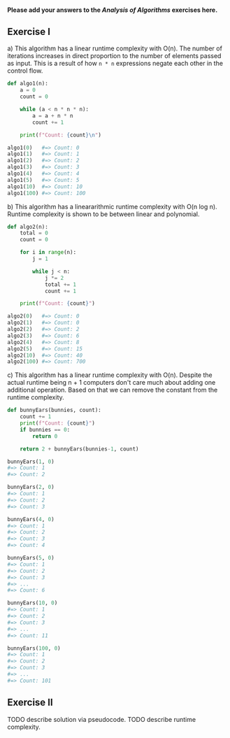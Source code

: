 #### Please add your answers to the ***Analysis of  Algorithms*** exercises here.

## Exercise I

a) This algorithm has a linear runtime complexity with O(n). The number of iterations increases in direct proportion to the number of elements passed as input. This is a result of how `n * n` expressions negate each other in the control flow.

```python
def algo1(n):
    a = 0
    count = 0

    while (a < n * n * n):
        a = a + n * n
        count += 1

    print(f"Count: {count}\n")

algo1(0)   #=> Count: 0
algo1(1)   #=> Count: 1
algo1(2)   #=> Count: 2
algo1(3)   #=> Count: 3
algo1(4)   #=> Count: 4
algo1(5)   #=> Count: 5
algo1(10)  #=> Count: 10
algo1(100) #=> Count: 100
```

b) This algorithm has a lineararithmic runtime complexity with O(n log n). Runtime complexity is shown to be between linear and polynomial.

```python
def algo2(n):
    total = 0
    count = 0

    for i in range(n):
        j = 1

        while j < n:
            j *= 2
            total += 1
            count += 1

    print(f"Count: {count}")

algo2(0)   #=> Count: 0
algo2(1)   #=> Count: 0
algo2(2)   #=> Count: 2
algo2(3)   #=> Count: 6
algo2(4)   #=> Count: 8
algo2(5)   #=> Count: 15
algo2(10)  #=> Count: 40
algo2(100) #=> Count: 700
```

c) This algorithm has a linear runtime complexity with O(n). Despite the actual runtime being n + 1 computers don't care much about adding one additional operation. Based on that we can remove the constant from the runtime complexity.

```python
def bunnyEars(bunnies, count):
    count += 1
    print(f"Count: {count}")
    if bunnies == 0:
        return 0

    return 2 + bunnyEars(bunnies-1, count)

bunnyEars(1, 0)
#=> Count: 1
#=> Count: 2

bunnyEars(2, 0)
#=> Count: 1
#=> Count: 2
#=> Count: 3

bunnyEars(4, 0)
#=> Count: 1
#=> Count: 2
#=> Count: 3
#=> Count: 4

bunnyEars(5, 0)
#=> Count: 1
#=> Count: 2
#=> Count: 3
#=> ...
#=> Count: 6

bunnyEars(10, 0)
#=> Count: 1
#=> Count: 2
#=> Count: 3
#=> ...
#=> Count: 11

bunnyEars(100, 0)
#=> Count: 1
#=> Count: 2
#=> Count: 3
#=> ...
#=> Count: 101
```

## Exercise II

TODO describe solution via pseudocode.
TODO describe runtime complexity.
